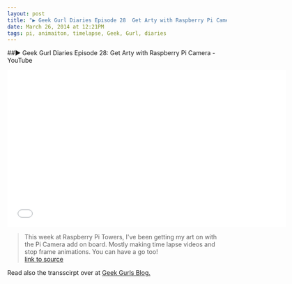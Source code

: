 ```yaml
---
layout: post
title: "▶ Geek Gurl Diaries Episode 28  Get Arty with Raspberry Pi Camera - YouTube"
date: March 26, 2014 at 12:21PM
tags: pi, animaiton, timelapse, Geek, Gurl, diaries
---
```

##▶ Geek Gurl Diaries Episode 28: Get Arty with Raspberry Pi Camera - YouTube  

<iframe width="640" height="360" src="//www.youtube.com/embed/8xWy3g2QAZ8" frameborder="0" allowfullscreen></iframe>  


>This week at Raspberry Pi Towers, I've been getting my art on with the Pi Camera add on board. Mostly making time lapse videos and stop frame animations. You can have a go too!  
[link to source](http://ift.tt/1j2MEwO)  

Read also the transscirpt over at [Geek Gurls Blog.](http://geekgurldiaries.blogspot.de/2014/03/get-arty-with-raspberry-pi-camera.html)  